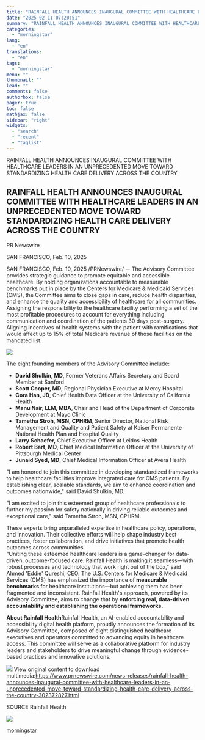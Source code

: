 ```yaml
---
title: "RAINFALL HEALTH ANNOUNCES INAUGURAL COMMITTEE WITH HEALTHCARE LEADERS IN AN UNPRECEDENTED MOVE TOWARD STANDARDIZING HEALTH CARE DELIVERY ACROSS THE COUNTRY"
date: "2025-02-11 07:20:51"
summary: "RAINFALL HEALTH ANNOUNCES INAUGURAL COMMITTEE WITH HEALTHCARE LEADERS IN AN UNPRECEDENTED MOVE TOWARD STANDARDIZING HEALTH CARE DELIVERY ACROSS THE COUNTRY RAINFALL HEALTH ANNOUNCES INAUGURAL COMMITTEE WITH HEALTHCARE LEADERS IN AN UNPRECEDENTED MOVE TOWARD STANDARDIZING HEALTH CARE DELIVERY ACROSS THE COUNTRY PR Newswire SAN FRANCISCO, Feb. 10, 2025 SAN FRANCISCO, Feb...."
categories:
  - "morningstar"
lang:
  - "en"
translations:
  - "en"
tags:
  - "morningstar"
menu: ""
thumbnail: ""
lead: ""
comments: false
authorbox: false
pager: true
toc: false
mathjax: false
sidebar: "right"
widgets:
  - "search"
  - "recent"
  - "taglist"
---
```


RAINFALL HEALTH ANNOUNCES INAUGURAL COMMITTEE WITH HEALTHCARE LEADERS IN AN UNPRECEDENTED MOVE TOWARD STANDARDIZING HEALTH CARE DELIVERY ACROSS THE COUNTRY

RAINFALL HEALTH ANNOUNCES INAUGURAL COMMITTEE WITH HEALTHCARE LEADERS IN AN UNPRECEDENTED MOVE TOWARD STANDARDIZING HEALTH CARE DELIVERY ACROSS THE COUNTRY
-----------------------------------------------------------------------------------------------------------------------------------------------------------

PR Newswire

SAN FRANCISCO, Feb. 10, 2025


SAN FRANCISCO, Feb. 10, 2025 /PRNewswire/ -- The Advisory Committee provides strategic guidance to promote equitable and accessible healthcare. By holding organizations accountable to measurable benchmarks put in place by the Centers for Medicare & Medicaid Services (CMS), the Committee aims to close gaps in care, reduce health disparities, and enhance the quality and accessibility of healthcare for all communities. Assigning the responsibility to the healthcare facility performing a set of the most profitable procedures to account for everything including communication and coordination of the patients 30 days post-surgery. Aligning incentives of health systems with the patient with ramifications that would affect up to 15% of total Medicare revenue of those facilities on the mandated list.

[![](https://mma.prnewswire.com/media/2617140/Rainfall_Health_Logo.jpg)](https://mma.prnewswire.com/media/2617140/Rainfall_Health_Logo.html)

The eight founding members of the Advisory Committee include:

* **David Shulkin, MD**, Former Veterans Affairs Secretary and Board Member at Sanford
* **Scott Cooper, MD**, Regional Physician Executive at Mercy Hospital
* **Cora Han, JD**, Chief Health Data Officer at the University of California Health
* **Manu Nair, LLM, MBA**, Chair and Head of the Department of Corporate Development at Mayo Clinic
* **Tametha Stroh, MSN, CPHRM**, Senior Director, National Risk Management and Quality and Patient Safety at Kaiser Permanente National Health Plan and Hospital Quality
* **Larry Schaefer,** Chief Executive Officer at Leidos Health
* **Robert Bart, MD,** Chief Medical Information Officer at the University of Pittsburgh Medical Center
* **Junaid Syed, MD**, Chief Medical Information Officer at Avera Health

"I am honored to join this committee in developing standardized frameworks to help healthcare facilities improve integrated care for CMS patients. By establishing clear, scalable standards, we aim to enhance coordination and outcomes nationwide," said David Shulkin, MD.

"I am excited to join this esteemed group of healthcare professionals to further my passion for safety nationally in driving reliable outcomes and exceptional care," said Tametha Stroh, MSN, CPHRM.

These experts bring unparalleled expertise in healthcare policy, operations, and innovation. Their collective efforts will help shape industry best practices, foster collaboration, and drive initiatives that promote health outcomes across communities.  
"Uniting these esteemed healthcare leaders is a game-changer for data-driven, outcome-focused care. Rainfall Health is making it seamless—with robust processes and technology that work right out of the box," said Ahmed 'Eddie' Qureshi, CEO. The U.S. Centers for Medicare & Medicaid Services (CMS) has emphasized the importance of **measurable benchmarks** for healthcare institutions—but achieving them has been fragmented and inconsistent. Rainfall Health's approach, powered by its Advisory Committee, aims to change that by **enforcing real, data-driven accountability and establishing the operational frameworks.**

**About Rainfall Health**Rainfall Health, an AI-enabled accountability and accessibility digital health platform, proudly announces the formation of its Advisory Committee, composed of eight distinguished healthcare executives and operators committed to advancing equity in healthcare access. This committee will serve as a collaborative platform for industry leaders and stakeholders to drive meaningful change through evidence-based practices and innovative solutions.

 ![](https://c212.net/c/img/favicon.png?sn=SF16128&sd=2025-02-10) View original content to download multimedia:<https://www.prnewswire.com/news-releases/rainfall-health-announces-inaugural-committee-with-healthcare-leaders-in-an-unprecedented-move-toward-standardizing-health-care-delivery-across-the-country-302372827.html>

SOURCE Rainfall Health


 ![](https://rt.prnewswire.com/rt.gif?NewsItemId=SF16128&Transmission_Id=202502101807PR_NEWS_USPR_____SF16128&DateId=20250210)

[morningstar](https://www.morningstar.com/news/pr-newswire/20250210sf16128/rainfall-health-announces-inaugural-committee-with-healthcare-leaders-in-an-unprecedented-move-toward-standardizing-health-care-delivery-across-the-country)

